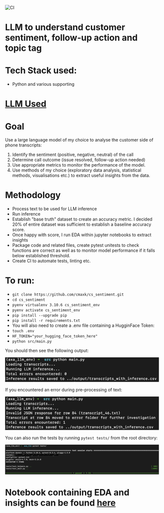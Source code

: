![CI](https://github.com/cmaxk/cs_sentiment/workflows/CI%20Pipeline/badge.svg)


# LLM to understand customer sentiment, follow-up action and topic tag

# Tech Stack used:
* Python and various supporting

# [LLM Used](https://huggingface.co/mistralai/Mistral-Nemo-Instruct-2407)

# Goal
Use a large language model of my choice to analyse the customer side of phone transcripts:

1. Identify the sentiment (positive, negative, neutral) of the call
2. Determine call outcome (issue resolved, follow-up action needed)
3. Use appropriate metrics to monitor the performance of the model.
4. Use methods of my choice (exploratory data analysis, statistical methods, visualisations etc.)  to extract useful insights from the data.

# Methodology
* Process text to be used for LLM inference
* Run inference
* Establish "base truth" dataset to create an accuracy metric. I decided 20% of entire dataset was sufficient to establish a baseline accuracy score.
* Once happy with score, I run EDA within jupyter notebooks to extract insights
* Package code and related files, create pytest unitests to check functions are correct as well as to monitor model performance if it falls below established threshold.
* Create CI to automate tests, linting etc.

# To run:
* `git clone https://github.com/cmaxk/cs_sentiment.git`
* `cd cs_sentiment`
* `pyenv virtualenv 3.10.6 cs_sentiment_env`
* `pyenv activate cs_sentiment_env`
* `pip install --upgrade pip`
* `pip install -r requirements.txt`
* You will also need to create a .env file containing a HugginFace Token:
* `touch .env`
* `HF_TOKEN="your_hugging_face_token_here"`
* `python src/main.py`

You should then see the following output:

![Output](images/1.png)

If you encountered an error during pre-processing of text:

![Output](images/2.png)

You can also run the tests by running `pytest tests/` from the root directory:

![Output](images/3.png)

# Notebook containing EDA and insights can be found [here](https://github.com/CMaxK/cs_sentiment/blob/main/notebooks/inference_prep.ipynb)
